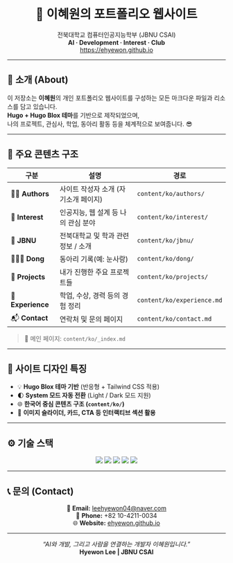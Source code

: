 <h1 align="center">🌿 이혜원의 포트폴리오 웹사이트</h1>

<p align="center">
  전북대학교 컴퓨터인공지능학부 (JBNU CSAI) <br>
  <b>AI · Development · Interest · Club</b><br>
  <a href="https://ehyewon.github.io">https://ehyewon.github.io</a>
</p>

---

## 🧩 소개 (About)

이 저장소는 <b>이혜원</b>의 개인 포트폴리오 웹사이트를 구성하는 모든 마크다운 파일과 리소스를 담고 있습니다.  
**Hugo + Hugo Blox 테마**를 기반으로 제작되었으며,  
나의 프로젝트, 관심사, 학업, 동아리 활동 등을 체계적으로 보여줍니다. 😎  

---

## 📁 주요 콘텐츠 구조

| 구분 | 설명 | 경로 |
|------|------|------|
| 👩‍💻 **Authors** | 사이트 작성자 소개 (자기소개 페이지) | `content/ko/authors/` |
| 🎯 **Interest** | 인공지능, 웹 설계 등 나의 관심 분야 | `content/ko/interest/` |
| 🏫 **JBNU** | 전북대학교 및 학과 관련 정보 / 소개 | `content/ko/jbnu/` |
| 🧑‍🤝‍🧑 **Dong** | 동아리 기록(예: 눈사랑) | `content/ko/dong/` |
| 🚀 **Projects** | 내가 진행한 주요 프로젝트들 | `content/ko/projects/` |
| 💼 **Experience** | 학업, 수상, 경력 등의 경험 정리 | `content/ko/experience.md` |
| 📬 **Contact** | 연락처 및 문의 페이지 | `content/ko/contact.md` |

> 🧾 메인 페이지: `content/ko/_index.md`

---

## 🎨 사이트 디자인 특징

- 💡 **Hugo Blox 테마 기반** (반응형 + Tailwind CSS 적용)  
- 🌓 **System 모드 자동 전환** (Light / Dark 모드 지원)  
- 🌐 **한국어 중심 콘텐츠 구조 (`content/ko/`)**  
- 📸 **이미지 슬라이더, 카드, CTA 등 인터랙티브 섹션 활용**  

---

## ⚙️ 기술 스택

<p align="center">
  <img src="https://img.shields.io/badge/Hugo-FF4088?style=for-the-badge&logo=hugo&logoColor=white"/>
  <img src="https://img.shields.io/badge/Hugo%20Blox-0F172A?style=for-the-badge&logo=githubpages&logoColor=white"/>
  <img src="https://img.shields.io/badge/TailwindCSS-38BDF8?style=for-the-badge&logo=tailwindcss&logoColor=white"/>
  <img src="https://img.shields.io/badge/Markdown-000000?style=for-the-badge&logo=markdown&logoColor=white"/>
  <img src="https://img.shields.io/badge/GitHub%20Pages-181717?style=for-the-badge&logo=github&logoColor=white"/>
</p>

---

## 📞 문의 (Contact)

<p align="center">
  📧 <b>Email:</b> <a href="mailto:leehyewon04@naver.com">leehyewon04@naver.com</a> <br>
  📱 <b>Phone:</b> +82 10-4211-0034 <br>
  🌐 <b>Website:</b> <a href="https://ehyewon.github.io">ehyewon.github.io</a>
</p>

---

<p align="center">
  <i>“AI와 개발, 그리고 사람을 연결하는 개발자 이혜원입니다.”</i><br>
  <b>Hyewon Lee | JBNU CSAI</b>
</p>

